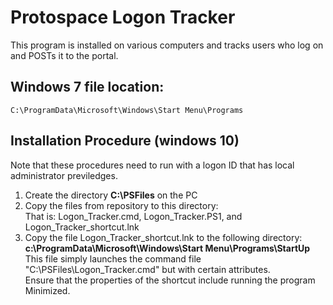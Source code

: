 # Protospace Logon Tracker

This program is installed on various computers and tracks users who log on and POSTs it to the portal.

## Windows 7 file location:

`C:\ProgramData\Microsoft\Windows\Start Menu\Programs`

## Installation Procedure (windows 10)
Note that these procedures need to run with a logon ID that has local administrator previledges.
1. Create the directory **C:\PSFiles** on the PC 
2. Copy the files from repository to this directory:  
  That is: Logon_Tracker.cmd, Logon_Tracker.PS1, and Logon_Tracker_shortcut.lnk
3. Copy the file Logon_Tracker_shortcut.lnk to the following directory:
  **c:\ProgramData\Microsoft\Windows\Start Menu\Programs\StartUp**<br>
  This file simply launches the command file "C:\PSFiles\Logon_Tracker.cmd" but with certain attributes.<br>
  Ensure that the properties of the shortcut include running the program Minimized.

